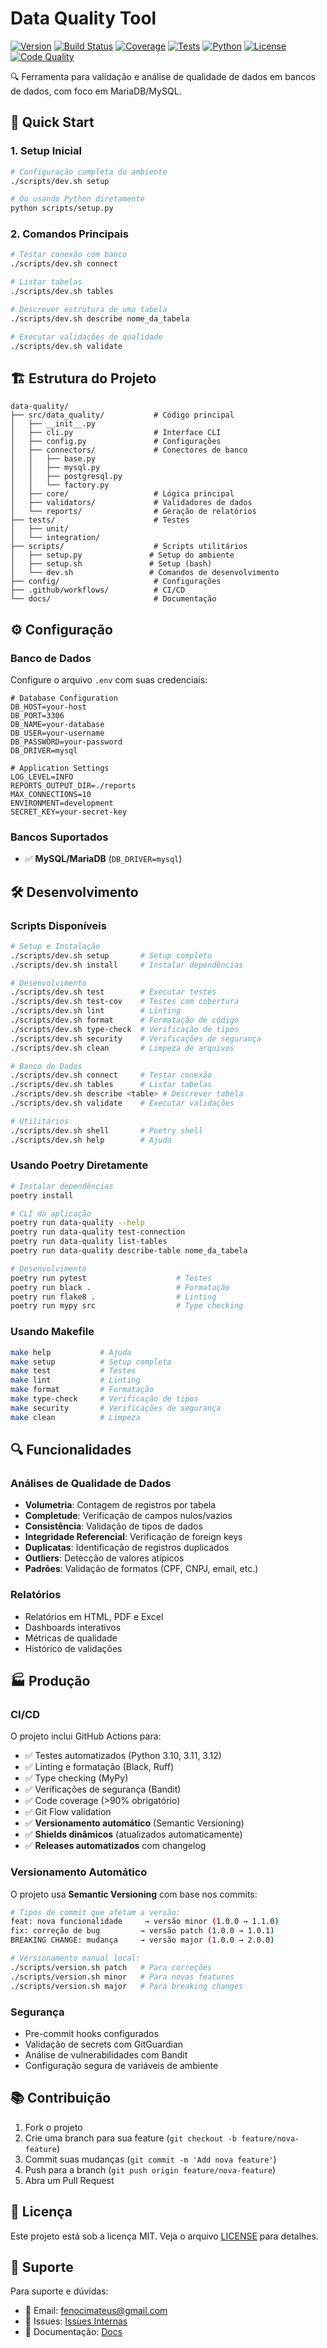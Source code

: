 # Data Quality Tool

[![Version](https://img.shields.io/badge/version-0.4.0-blue)](.)
[![Build Status](https://img.shields.io/github/actions/workflow/status/company/data-quality/ci.yml?branch=main)](.)
[![Coverage](https://img.shields.io/badge/coverage-92%25-brightgreen)](.)
[![Tests](https://img.shields.io/badge/tests-17%20passed-brightgreen)](.)
[![Python](https://img.shields.io/badge/python-3.10%20%7C%203.11%20%7C%203.12-blue)](https://www.python.org/)
[![License](https://img.shields.io/badge/license-MIT-blue)](LICENSE)
[![Code Quality](https://img.shields.io/badge/code%20quality-A-green)](.)

🔍 Ferramenta para validação e análise de qualidade de dados em bancos de dados, com foco em MariaDB/MySQL.

## 🚀 Quick Start

### 1. Setup Inicial

```bash
# Configuração completa do ambiente
./scripts/dev.sh setup

# Ou usando Python diretamente
python scripts/setup.py
```

### 2. Comandos Principais

```bash
# Testar conexão com banco
./scripts/dev.sh connect

# Listar tabelas
./scripts/dev.sh tables

# Descrever estrutura de uma tabela
./scripts/dev.sh describe nome_da_tabela

# Executar validações de qualidade
./scripts/dev.sh validate
```

## 🏗️ Estrutura do Projeto

```
data-quality/
├── src/data_quality/           # Código principal
│   ├── __init__.py
│   ├── cli.py                  # Interface CLI
│   ├── config.py               # Configurações
│   ├── connectors/             # Conectores de banco
│   │   ├── base.py
│   │   ├── mysql.py
│   │   ├── postgresql.py
│   │   └── factory.py
│   ├── core/                   # Lógica principal
│   ├── validators/             # Validadores de dados
│   └── reports/                # Geração de relatórios
├── tests/                      # Testes
│   ├── unit/
│   └── integration/
├── scripts/                    # Scripts utilitários
│   ├── setup.py               # Setup do ambiente
│   ├── setup.sh               # Setup (bash)
│   └── dev.sh                 # Comandos de desenvolvimento
├── config/                     # Configurações
├── .github/workflows/          # CI/CD
└── docs/                       # Documentação
```

## ⚙️ Configuração

### Banco de Dados

Configure o arquivo `.env` com suas credenciais:

```env
# Database Configuration
DB_HOST=your-host
DB_PORT=3306
DB_NAME=your-database
DB_USER=your-username
DB_PASSWORD=your-password
DB_DRIVER=mysql

# Application Settings
LOG_LEVEL=INFO
REPORTS_OUTPUT_DIR=./reports
MAX_CONNECTIONS=10
ENVIRONMENT=development
SECRET_KEY=your-secret-key
```

### Bancos Suportados

- ✅ **MySQL/MariaDB** (`DB_DRIVER=mysql`)

## 🛠️ Desenvolvimento

### Scripts Disponíveis

```bash
# Setup e Instalação
./scripts/dev.sh setup       # Setup completo
./scripts/dev.sh install     # Instalar dependências

# Desenvolvimento
./scripts/dev.sh test        # Executar testes
./scripts/dev.sh test-cov    # Testes com cobertura
./scripts/dev.sh lint        # Linting
./scripts/dev.sh format      # Formatação de código
./scripts/dev.sh type-check  # Verificação de tipos
./scripts/dev.sh security    # Verificações de segurança
./scripts/dev.sh clean       # Limpeza de arquivos

# Banco de Dados
./scripts/dev.sh connect     # Testar conexão
./scripts/dev.sh tables      # Listar tabelas
./scripts/dev.sh describe <table> # Descrever tabela
./scripts/dev.sh validate    # Executar validações

# Utilitários
./scripts/dev.sh shell       # Poetry shell
./scripts/dev.sh help        # Ajuda
```

### Usando Poetry Diretamente

```bash
# Instalar dependências
poetry install

# CLI da aplicação
poetry run data-quality --help
poetry run data-quality test-connection
poetry run data-quality list-tables
poetry run data-quality describe-table nome_da_tabela

# Desenvolvimento
poetry run pytest                    # Testes
poetry run black .                   # Formatação
poetry run flake8 .                  # Linting
poetry run mypy src                  # Type checking
```

### Usando Makefile

```bash
make help           # Ajuda
make setup          # Setup completo
make test           # Testes
make lint           # Linting
make format         # Formatação
make type-check     # Verificação de tipos
make security       # Verificações de segurança
make clean          # Limpeza
```

## 🔍 Funcionalidades

### Análises de Qualidade de Dados

- **Volumetria**: Contagem de registros por tabela
- **Completude**: Verificação de campos nulos/vazios
- **Consistência**: Validação de tipos de dados
- **Integridade Referencial**: Verificação de foreign keys
- **Duplicatas**: Identificação de registros duplicados
- **Outliers**: Detecção de valores atípicos
- **Padrões**: Validação de formatos (CPF, CNPJ, email, etc.)

### Relatórios

- Relatórios em HTML, PDF e Excel
- Dashboards interativos
- Métricas de qualidade
- Histórico de validações

## 🏭 Produção

### CI/CD

O projeto inclui GitHub Actions para:

- ✅ Testes automatizados (Python 3.10, 3.11, 3.12)
- ✅ Linting e formatação (Black, Ruff)
- ✅ Type checking (MyPy)
- ✅ Verificações de segurança (Bandit)
- ✅ Code coverage (>90% obrigatório)
- ✅ Git Flow validation
- ✅ **Versionamento automático** (Semantic Versioning)
- ✅ **Shields dinâmicos** (atualizados automaticamente)
- ✅ **Releases automatizados** com changelog

### Versionamento Automático

O projeto usa **Semantic Versioning** com base nos commits:

```bash
# Tipos de commit que afetam a versão:
feat: nova funcionalidade     → versão minor (1.0.0 → 1.1.0)
fix: correção de bug         → versão patch (1.0.0 → 1.0.1)
BREAKING CHANGE: mudança     → versão major (1.0.0 → 2.0.0)

# Versionamento manual local:
./scripts/version.sh patch   # Para correções
./scripts/version.sh minor   # Para novas features
./scripts/version.sh major   # Para breaking changes
```

### Segurança

- Pre-commit hooks configurados
- Validação de secrets com GitGuardian
- Análise de vulnerabilidades com Bandit
- Configuração segura de variáveis de ambiente

## 📚 Contribuição

1. Fork o projeto
2. Crie uma branch para sua feature (`git checkout -b feature/nova-feature`)
3. Commit suas mudanças (`git commit -m 'Add nova feature'`)
4. Push para a branch (`git push origin feature/nova-feature`)
5. Abra um Pull Request

## 📄 Licença

Este projeto está sob a licença MIT. Veja o arquivo [LICENSE](LICENSE) para detalhes.

## 🤝 Suporte

Para suporte e dúvidas:

- 📧 Email: fenocimateus@gmail.com
- 🐛 Issues: [Issues Internas](https://github.com/MateusFenoci/mysql-data-quality/issues)
- 📖 Documentação: [Docs](docs/)
